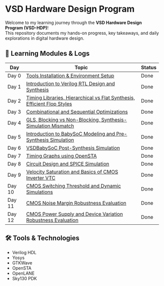 # VSD Hardware Design Program

Welcome to my learning journey through the **VSD Hardware Design Program (VSD-HDP)**!  
This repository documents my hands-on progress, key takeaways, and daily explorations in digital hardware design.

## 🔗 Learning Modules & Logs

| Day   | Topic                                                                                                                | Status       |
|-------|----------------------------------------------------------------------------------------------------------------------|--------------|
| Day 0 | [Tools Installation & Environment Setup](Day%200/README.md)                                                          | Done         |
| Day 1 | [Introduction to Verilog RTL Design and Synthesis](Day%201/README.md)                                                | Done         |
| Day 2 | [Timing Libraries, Hierarchical vs Flat Synthesis, Efficient Flop Styles](Day%202/README.md)                         | Done         |
| Day 3 | [Combinational and Sequential Optimizations](Day%203/README.md)                                                      | Done         |
| Day 4 | [GLS, Blocking vs Non-Blocking, Synthesis-Simulation Mismatch](Day%204/README.md)                                    | Done         |
| Day 5 | [Introduction to BabySoC Modeling and Pre-Synthesis Simulation](Day%205/README.md)                                   | Done         |
| Day 6 | [VSDBabySoC Post-Synthesis Simulation](Day%206/README.md)                                                            | Done         |
| Day 7 | [Timing Graphs using OpenSTA](Day%207/README.md)                                                                     | Done         |
| Day 8 | [Circuit Design and SPICE Simulation](Day%208/README.md)                                                             | Done         |
| Day 9 | [Velocity Saturation and Basics of CMOS Inverter VTC](Day%209/README.md)                                             | Done         |
| Day 10| [CMOS Switching Threshold and Dynamic Simulations](Day%2010/README.md)                                               | Done         |
| Day 11| [CMOS Noise Margin Robustness Evaluation](Day%2011/README.md)                                                        | Done         |
| Day 12| [CMOS Power Supply and Device Variation Robustness Evaluation](Day%2012/README.md)                                   | Done          |


## 🛠️ Tools & Technologies

- Verilog HDL
- Yosys 
- GTKWave 
- OpenSTA 
- OpenLANE 
- Sky130 PDK


